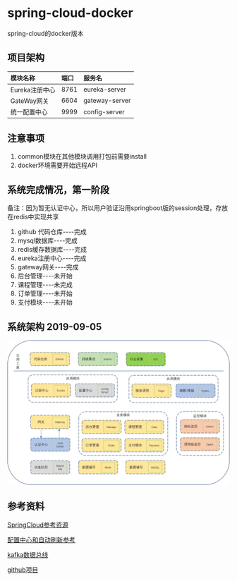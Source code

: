 # spring-cloud-docker
spring-cloud的docker版本

## 项目架构

| 模块名称 | 端口 | 服务名 |
|:-----|:---|:----|
|Eureka注册中心|8761|eureka-server|
|GateWay网关|6604|gateway-server|
|统一配置中心|9999|config-server|

## 注意事项
1. common模块在其他模块调用打包前需要install
2. docker环境需要开始远程API

## 系统完成情况，第一阶段
备注：因为暂无认证中心，所以用户验证沿用springboot版的session处理，存放在redis中实现共享
1. github 代码仓库----完成
2. mysql数据库----完成
3. redis缓存数据库----完成
4. eureka注册中心----完成
5. gateway网关----完成
6. 后台管理----未开始
7. 课程管理----未完成
8. 订单管理----未开始
9. 支付模块----未开始

    
## 系统架构 2019-09-05
![系统架构 2019-09-05](pic/System.jpg)
    
## 参考资料
[SpringCloud参考资源](https://blog.csdn.net/forezp/article/details/70148833)

[配置中心和自动刷新参考](https://artisan.blog.csdn.net/article/details/89117473#RefreshScope__actuatorbusrefresh_24)

[kafka数据总线](https://github.com/wurstmeister/kafka-docker)

[github项目](https://github.com/paascloud/paascloud-master)